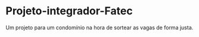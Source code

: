 # Projeto-integrador-Fatec
Um projeto para um condomínio na hora de sortear as vagas de forma justa. 
